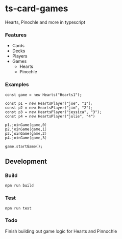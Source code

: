 # ts-card-games

Hearts, Pinochle and more in typescript

### Features

- Cards
- Decks
- Players
- Games
  - Hearts
  - Pinochle

### Examples

```
const game = new Hearts("Hearts1");

const p1 = new HeartsPlayer("joe", "1");
const p2 = new HeartsPlayer("jim", "2");
const p3 = new HeartsPlayer("jessica", "3");
const p4 = new HeartsPlayer("julie", "4")

p1.joinGame(game,0)
p2.joinGame(game,1)
p3.joinGame(game,2)
p4.joinGame(game,3)

game.startGame();
```

## Development

### Build

`npm run build`

### Test

`npm run test`

### Todo

Finish building out game logic for Hearts and Pinnochle

```

```
